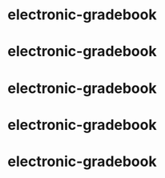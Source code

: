 # electronic-gradebook
# electronic-gradebook
# electronic-gradebook
# electronic-gradebook
# electronic-gradebook

